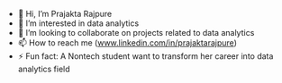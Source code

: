 - 👋 Hi, I’m Prajakta Rajpure
- 👀 I’m interested in data analytics
- 💞️ I’m looking to collaborate on projects related to data analytics
- 📫 How to reach me (www.linkedin.com/in/prajaktarajpure)
- ⚡ Fun fact: A Nontech student want to transform her career into data analytics field

<!---
prajaktarajpure/prajaktarajpure is a ✨ special ✨ repository because its `README.md` (this file) appears on your GitHub profile.
You can click the Preview link to take a look at your changes.
--->
